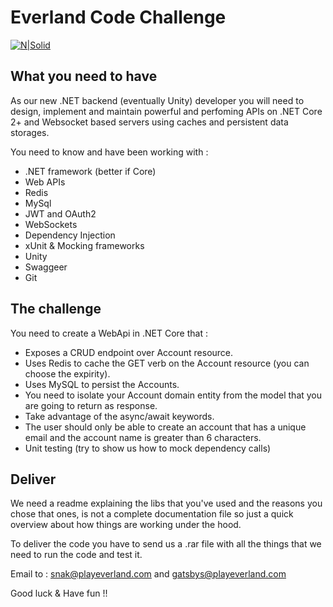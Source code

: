 # Everland Code Challenge

[![N|Solid](https://playeverland.com/everlandlogo1x.png)](https://playeverland.com/)

## What you need to have

As our new .NET backend (eventually Unity) developer you will need to design, implement and maintain powerful and perfoming APIs on .NET Core 2+ and  Websocket based servers using caches and persistent data storages.

You need to know and have been working with :

* .NET framework (better if Core)
* Web APIs
* Redis
* MySql
* JWT and OAuth2
* WebSockets
* Dependency Injection
* xUnit & Mocking frameworks
* Unity
* Swaggeer
* Git
 
## The challenge

You need to create a WebApi in .NET Core that :
* Exposes a CRUD endpoint over Account resource.
* Uses Redis to cache the GET verb on the Account resource (you can choose the expirity).
* Uses MySQL to persist the Accounts.
* You need to isolate your Account domain entity from the model that you are going to return as response.
* Take advantage of the async/await keywords.
* The user should only be able to create an account that has a unique email and the account name is greater than 6 characters.
* Unit testing (try to show us how to mock dependency calls)

## Deliver
We need a readme explaining the libs that you've used and the reasons you chose that ones, is not a complete documentation file so just a quick overview about how things are working under the hood.

To deliver the code you have to send us a .rar file with all the things that we need to run the code and test it.

Email to : snak@playeverland.com and gatsbys@playeverland.com

Good luck & Have fun !!
